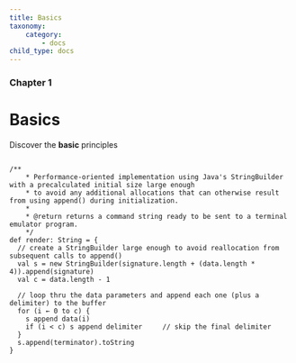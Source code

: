 ```yaml
---
title: Basics
taxonomy:
    category:
        - docs
child_type: docs
---
```


### Chapter 1

# Basics

Discover the **basic** principles
<pre><code class="language-scala">
/**
    * Performance-oriented implementation using Java's StringBuilder with a precalculated initial size large enough
    * to avoid any additional allocations that can otherwise result from using append() during initialization.
    *
    * @return returns a command string ready to be sent to a terminal emulator program.
    */
def render: String = {
  // create a StringBuilder large enough to avoid reallocation from subsequent calls to append()
  val s = new StringBuilder(signature.length + (data.length * 4)).append(signature)
  val c = data.length - 1

  // loop thru the data parameters and append each one (plus a delimiter) to the buffer
  for (i ← 0 to c) {
    s append data(i)
    if (i < c) s append delimiter     // skip the final delimiter
  }
  s.append(terminator).toString
}
</code></pre>
